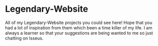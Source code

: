 # Legendary-Website
All of my Legendary-Website projects you could see here! Hope that you had a lot of inspiration from them which been a time killer of my life. I am always a learner so that your suggestions are being wanted to me so just chatting on Isseus.
